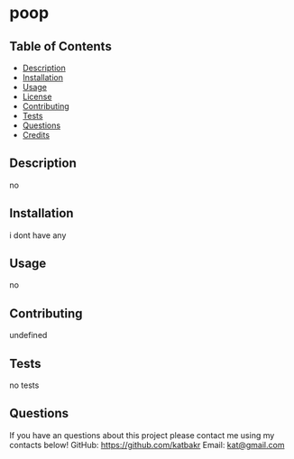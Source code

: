 # poop
  
  

  ## Table of Contents
  * [Description](#description)
  * [Installation](#installation)
  * [Usage](#usage)
  * [License](#license)
  * [Contributing](#contributing)
  * [Tests](#tests)
  * [Questions](#questions)
  * [Credits](#credits)

  ## Description
  no

  ## Installation
  i dont have any

  ## Usage
  no
  


  ## Contributing
  undefined

  ## Tests
  no tests

  ## Questions
  If you have an questions about this project please contact me using my contacts below!
  GitHub: https://github.com/katbakr
  Email: kat@gmail.com

